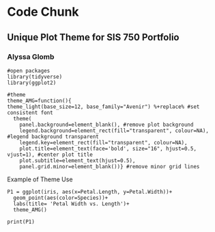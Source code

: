 # Code Chunk

## Unique Plot Theme for SIS 750 Portfolio  
### Alyssa Glomb

```{r, func, echo=T, eval=T, message = F, warning = F}
#open packages
library(tidyverse)
library(ggplot2)

#theme
theme_AMG=function(){ 
theme_light(base_size=12, base_family="Avenir") %+replace% #set consistent font
  theme(
    panel.background=element_blank(), #remove plot background
    legend.background=element_rect(fill="transparent", colour=NA), #legend background transparent
    legend.key=element_rect(fill="transparent", colour=NA),
    plot.title=element_text(face='bold', size="16", hjust=0.5, vjust=1), #center plot title
    plot.subtitle=element_text(hjust=0.5),
    panel.grid.minor=element_blank())} #remove minor grid lines
```


Example of Theme Use
```{r, func, echo=T, eval=T, message = F, warning = F}
P1 = ggplot(iris, aes(x=Petal.Length, y=Petal.Width))+
  geom_point(aes(color=Species))+
  labs(title= 'Petal Width vs. Length')+
  theme_AMG()
  
print(P1)

```
